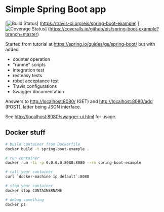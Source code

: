 Simple Spring Boot app
======================

[![Build Status](https://api.travis-ci.org/eis/spring-boot-example.svg?branch=master)]
(https://travis-ci.org/eis/spring-boot-example)
[![Coverage Status](http://img.shields.io/coveralls/eis/spring-boot-example/master.svg)]
(https://coveralls.io/github/eis/spring-boot-example?branch=master)

Started from tutorial at https://spring.io/guides/gs/spring-boot/ but with added
  - counter operation
  - "runme" scripts
  - integration test
  - resteasy tests
  - robot acceptance test
  - Travis configurations
  - Swagger documentation

Answers to [http://localhost:8080/](http://localhost:8080/) (GET) and
[http://localhost:8080/add](http://localhost:8080/add) (POST), latter being
JSON interface.

See [http://localhost:8080/swagger-ui.html](http://localhost:8080/swagger-ui.html) for usage.

Docker stuff
------------

```bash
# build container from Dockerfile
docker build -t spring-boot-example .

# run container
docker run -ti -p 0.0.0.0:8080:8080 --rm spring-boot-example

# call your container
curl `docker-machine ip default`:8080

# stop your container
docker stop CONTAINERNAME

# debug something
docker ps
```
